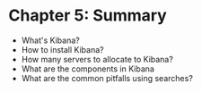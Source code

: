 # Chapter 5: Summary #

* What's Kibana?
* How to install Kibana?
* How many servers to allocate to Kibana?
* What are the components in Kibana
* What are the common pitfalls using searches?

